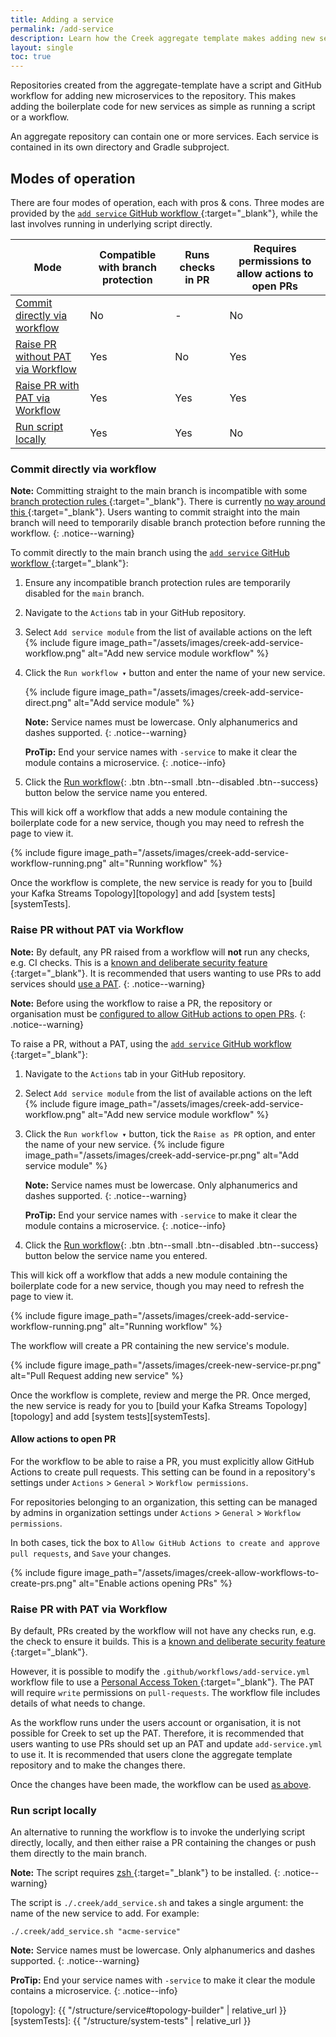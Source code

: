 ```yaml
---
title: Adding a service
permalink: /add-service
description: Learn how the Creek aggregate template makes adding new services to repositories / aggregates as simple as running a GitHub workflow 
layout: single
toc: true
---
```


Repositories created from the aggregate-template have a script and GitHub workflow for adding new microservices
to the repository. This makes adding the boilerplate code for new services as simple as running a script or a workflow. 

An aggregate repository can contain one or more services. Each service is contained in its own directory and Gradle subproject.

## Modes of operation

There are four modes of operation, each with pros & cons. Three modes are provided by the 
[`add service` GitHub workflow <i class="fas fa-external-link-alt"></i>][addServiceWf]{:target="_blank"}, 
while the last involves running in underlying script directly.

| Mode                                                                    | Compatible with branch protection | Runs checks in PR | Requires permissions to allow actions to open PRs | 
|-------------------------------------------------------------------------|-----------------------------------|-------------------|---------------------------------------------------|
| [Commit directly via workflow](#commit-directly-via-workflow)           | No                                | -                 | No                                                |
| [Raise PR without PAT via Workflow](#raise-pr-without-pat-via-workflow) | Yes                               | No                | Yes                                               |
| [Raise PR with PAT via Workflow](#raise-pr-with-pat-via-workflow)       | Yes                               | Yes               | Yes                                               |
| [Run script locally](#run-script-locally)                               | Yes                               | Yes               | No                                                |

### Commit directly via workflow

**Note:** Committing straight to the main branch is incompatible with some [branch protection rules <i class="fas fa-external-link-alt"></i>][ghBranchProtection]{:target="_blank"}.
There is currently [no way around this <i class="fas fa-external-link-alt"></i>][ghBypassBrandProtection]{:target="_blank"}.
Users wanting to commit straight into the main branch will need to temporarily disable branch protection before running the workflow.
{: .notice--warning}

To commit directly to the main branch using the [`add service` GitHub workflow <i class="fas fa-external-link-alt"></i>][addServiceWf]{:target="_blank"}:

1. Ensure any incompatible branch protection rules are temporarily disabled for the `main` branch. 
2. Navigate to the `Actions` tab in your GitHub repository.
3. Select `Add service module` from the list of available actions on the left
   {% include figure image_path="/assets/images/creek-add-service-workflow.png" alt="Add new service module workflow" %}
4. Click the `Run workflow ▾` button and enter the name of your new service.

   {% include figure image_path="/assets/images/creek-add-service-direct.png" alt="Add service module" %}

   **Note:** Service names must be lowercase. Only alphanumerics and dashes supported.
   {: .notice--warning}

   **ProTip:** End your service names with `-service` to make it clear the module contains a microservice.
   {: .notice--info}
5. Click the [Run workflow](){: .btn .btn--small .btn--disabled .btn--success} button below the service name you entered.

This will kick off a workflow that adds a new module containing the boilerplate code for a new service,
though you may need to refresh the page to view it.

{% include figure image_path="/assets/images/creek-add-service-workflow-running.png" alt="Running workflow" %}

Once the workflow is complete, the new service is ready for you to [build your Kafka Streams Topology][topology] 
and add [system tests][systemTests].

### Raise PR without PAT via Workflow

**Note:** By default, any PR raised from a workflow will **not** run any checks, e.g. CI checks.
This is a [known and deliberate security feature <i class="fas fa-external-link-alt"></i>][ghNoPrChecks]{:target="_blank"}.
It is recommended that users wanting to use PRs to add services should [use a PAT](#raise-pr-with-pat-via-workflow).
{: .notice--warning}

**Note:** Before using the workflow to raise a PR, the repository or organisation must be [configured to allow GitHub actions
to open PRs](#allow-actions-to-open-pr).
{: .notice--warning}

To raise a PR, without a PAT, using the [`add service` GitHub workflow <i class="fas fa-external-link-alt"></i>][addServiceWf]{:target="_blank"}:

1. Navigate to the `Actions` tab in your GitHub repository.
2. Select `Add service module` from the list of available actions on the left
   {% include figure image_path="/assets/images/creek-add-service-workflow.png" alt="Add new service module workflow" %}
3. Click the `Run workflow ▾` button, tick the `Raise as PR` option, and enter the name of your new service.
   {% include figure image_path="/assets/images/creek-add-service-pr.png" alt="Add service module" %}
 
   **Note:** Service names must be lowercase. Only alphanumerics and dashes supported.
   {: .notice--warning}

   **ProTip:** End your service names with `-service` to make it clear the module contains a microservice.
   {: .notice--info}
4. Click the [Run workflow](){: .btn .btn--small .btn--disabled .btn--success} button below the service name you entered.

This will kick off a workflow that adds a new module containing the boilerplate code for a new service,
though you may need to refresh the page to view it.

{% include figure image_path="/assets/images/creek-add-service-workflow-running.png" alt="Running workflow" %}

The workflow will create a PR containing the new service's module.

{% include figure image_path="/assets/images/creek-new-service-pr.png" alt="Pull Request adding new service" %}

Once the workflow is complete, review and merge the PR.
Once merged, the new service is ready for you to [build your Kafka Streams Topology][topology] and add [system tests][systemTests].

#### Allow actions to open PR


For the workflow to be able to raise a PR, you must explicitly allow GitHub Actions to create pull requests.
This setting can be found in a repository's settings under `Actions` > `General` > `Workflow permissions`.

For repositories belonging to an organization, this setting can be managed by admins
in organization settings under `Actions` > `General` > `Workflow permissions`.

In both cases, tick the box to `Allow GitHub Actions to create and approve pull requests`, and `Save` your changes.

{% include figure image_path="/assets/images/creek-allow-workflows-to-create-prs.png" alt="Enable actions opening PRs" %}

### Raise PR with PAT via Workflow

By default, PRs created by the workflow will not have any checks run, e.g. the check to ensure it builds.
This is a [known and deliberate security feature <i class="fas fa-external-link-alt"></i>][ghNoPrChecks]{:target="_blank"}.

However, it is possible to modify the `.github/workflows/add-service.yml` workflow file to use a [Personal Access Token <i class="fas fa-external-link-alt"></i>][ghPAT]{:target="_blank"}.
The PAT will require `write` permissions on `pull-requests`.  The workflow file includes details of what needs to change.

As the workflow runs under the users account or organisation, it is not possible for Creek to set up the PAT. 
Therefore, it is recommended that users wanting to use PRs should set up an PAT and update `add-service.yml` to use it.
It is recommended that users clone the aggregate template repository and to make the changes there.

Once the changes have been made, the workflow can be used [as above](#raise-pr-without-pat-via-workflow). 

### Run script locally

An alternative to running the workflow is to invoke the underlying script directly, locally, and then either
raise a PR containing the changes or push them directly to the main branch.

**Note:** The script requires [zsh <i class="fas fa-external-link-alt"></i>][zsh]{:target="_blank"} to be installed. 
{: .notice--warning}

The script is `./.creek/add_service.sh` and takes a single argument: the name of the new service to add. For example:

```
./.creek/add_service.sh "acme-service"
```

**Note:** Service names must be lowercase. Only alphanumerics and dashes supported.
{: .notice--warning}

**ProTip:** End your service names with `-service` to make it clear the module contains a microservice.
{: .notice--info}

[ghBranchProtection]: https://docs.github.com/en/repositories/configuring-branches-and-merges-in-your-repository/defining-the-mergeability-of-pull-requests/about-protected-branches
[ghBypassBrandProtection]: https://github.com/orgs/community/discussions/13836
[ghNoPrChecks]: https://github.com/orgs/community/discussions/25602
[ghPAT]: https://docs.github.com/en/authentication/keeping-your-account-and-data-secure/creating-a-personal-access-token
[zsh]: https://zsh.sourceforge.io/
[addServiceWf]: https://github.com/creek-service/aggregate-template/blob/main/.github/workflows/add-service.yml
[topology]: {{ "/structure/service#topology-builder" | relative_url }}
[systemTests]: {{ "/structure/system-tests" | relative_url }}
